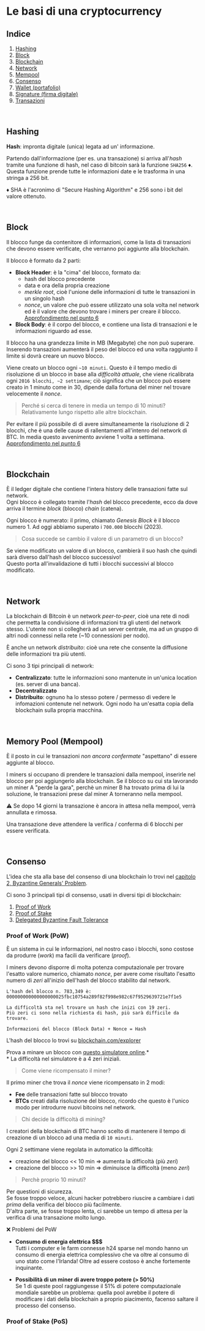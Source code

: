 # Le basi di una cryptocurrency


## Indice

1. [Hashing](#hashing)
2. [Block](#block)
3. [Blockchain](#blockchain)
4. [Network]()
5. [Mempool]()
6. [Consenso]()
7. [Wallet (portafolio)]()
8. [Signature (firma digitale)]()
9. [Transazioni]()

<br>


## **Hashing**

**Hash**: impronta digitale (unica) legata ad un' informazione.

Partendo dall'informazione (per es. una transazione) si arriva all'_hash_ tramite una funzione di hash, nel caso di bitcoin sarà la funzione `SHA256` ♦️. Questa funzione prende tutte le informazioni date e le trasforma in una stringa a 256 bit. 

♦️ SHA è l'acronimo di "Secure Hashing Algorithm" e 256 sono i bit del valore ottenuto.

<br>

## **Block**

Il blocco funge da contenitore di informazioni, come la lista di transazioni che devono essere verificate, che verranno poi aggiunte alla blockchain.

Il blocco è formato da 2 parti:

+ **Block Header**: è la "cima" del blocco, formato da:
    + hash del blocco precedente
    + data e ora della propria creazione
    + _merkle root_, cioè l'unione delle informazioni di tutte le transazioni in un singolo hash
    + _nonce_, un valore che può essere utilizzato una sola volta nel network ed è il valore che devono trovare i miners per creare il blocco. [Approfondimento nel punto 6]()
+ **Block Body**: è il corpo del blocco, e contiene una lista di transazioni e le informazioni riguardo ad esse.  

Il blocco ha una grandezza limite in MB (Megabyte) che non può superare.  
Inserendo transazioni aumenterà il peso del blocco ed una volta raggiunto il limite si dovrà creare un nuovo blocco.

Viene creato un blocco ogni `~10 minuti`. Questo è il tempo medio di risoluzione di un blocco in base alla _difficoltà attuale_, che viene ricalibrata ogni `2016 blocchi, ~2 settimane`; ciò significa che un blocco può essere creato in 1 minuto come in 30, dipende dalla fortuna del miner nel trovare velocemente il _nonce_.

> Perché si cerca di tenere in media un tempo di 10 minuti? Relativamente lungo rispetto alle altre blockchain.

Per evitare il più possibile di di avere simultaneamente la risoluzione di 2 blocchi, che è una delle cause di rallentamenti all'intenro del network di BTC. In media questo avvenimento avviene 1 volta a settimana. [Approfondimento nel punto 6]()

<br>

## **Blockchain**

È il ledger digitale che contiene l'intera history delle transazioni fatte sul network.  
Ogni blocco è collegato tramite l'_hash_ del blocco precedente, ecco da dove arriva il termine _block_ (blocco) _chain_ (catena).

Ogni blocco è numerato: il primo, chiamato _Genesis Block_ è il blocco numero 1. Ad oggi abbiamo superato i `700.000` blocchi (2023).

> Cosa succede se cambio il valore di un parametro di un blocco?

Se viene modificato un valore di un blocco, cambierà il suo hash che quindi sarà diverso dall'hash del blocco successivo!  
Questo porta all'invalidazione di tutti i blocchi successivi al blocco modificato.

<br>

## **Network**

La blockchain di Bitcoin è un network _peer-to-peer_, cioè una rete di nodi che permetta la condivisione di informazioni tra gli utenti del network stesso. L'utente non si collegherà ad un server centrale, ma ad un gruppo di altri nodi connessi nella rete (~10 connessioni per nodo).

È anche un network _distribuito_: cioè una rete che consente la diffusione delle informazioni tra più utenti.

Ci sono 3 tipi principali di network:

+ **Centralizzato**: tutte le informazioni sono mantenute in un'unica location (es. server di una banca).
+ **Decentralizzato**
+ **Distribuito**: ognuno ha lo stesso potere / permesso di vedere le infomazioni contenute nel network. Ogni nodo ha un'esatta copia della blockchain sulla propria macchina.

<br>

## **Memory Pool (Mempool)**

È il posto in cui le transazioni _non ancora confermate_ "aspettano" di essere aggiunte al blocco.

I miners si occupano di prendere le transazioni dalla mempool, inserirle nel blocco per poi aggiungerlo alla blockchain. Se il blocco su cui sta lavorando un miner A "perde la gara", perchè un miner B ha trovato prima di lui la soluzione, le transazioni prese dal miner A torneranno nella mempool.

⚠️ Se dopo 14 giorni la transazione è ancora in attesa nella mempool, verrà annullata e rimossa.

Una transazione deve attendere la verifica / conferma di 6 blocchi per essere verificata.

<br>

## **Consenso**

L'idea che sta alla base del consenso di una blockchain lo trovi nel [capitolo 2, Byzantine Generals' Problem](/capitolo2.md#byzantine-generals-problem).

Ci sono 3 principali tipi di consenso, usati in diversi tipi di blockchain: 

1. [Proof of Work](#proof-of-work-pow)
2. [Proof of Stake](#proof-of-stake-pos)
3. [Delegated Byzantine Fault Tolerance](#)

### Proof of Work (PoW)

È un sistema in cui le informazioni, nel nostro caso i blocchi, sono costose da produrre (_work_) ma facili da verificare (_proof_).

I miners devono disporre di molta potenza computazionale per trovare l'esatto valore numerico, chiamato _nonce_, per avere come risultato l'esatto numero di _zeri_ all'inizio dell'hash del blocco stabilito dal network.

```
L'hash del blocco n. 783,349 è:
000000000000000000025fbc10754a289f82f998e982c67f9529639721e7f1e5

La difficoltà sta nel trovare un hash che inizi con 19 zeri.
Più zeri ci sono nella richiesta di hash, più sarà difficile da trovare.

Informazioni del blocco (Block Data) + Nonce = Hash
```

L'hash del blocco lo trovi su [blockchain.com/explorer](https://www.blockchain.com/explorer/blocks/btc/783349)

Prova a minare un blocco con [questo simulatore online](https://andersbrownworth.com/blockchain/block).*  
\* La difficoltà nel simulatore è a 4 zeri iniziali.

> Come viene ricompensato il miner?

Il primo miner che trova il _nonce_ viene ricompensato in 2 modi:

+ **Fee** delle transazioni fatte sul blocco trovato
+ **BTCs** creati dalla risoluzione del blocco, ricordo che questo è l'unico modo per introdurre nuovi bitcoins nel network.

> Chi decide la difficoltà di mining?

I creatori della blockchain di BTC hanno scelto di mantenere il tempo di creazione di un blocco ad una media di `10 minuti`.

Ogni 2 settimane viene regolata in automatico la difficoltà:  

+ creazione del blocco << 10 min => aumenta la difficoltà (più _zeri_)
+ creazione del blocco >> 10 min => diminuisce la difficoltà (meno _zeri_)

> Perchè proprio 10 minuti?

Per questioni di sicurezza.  
Se fosse troppo veloce, alcuni hacker potrebbero riuscire a cambiare i dati _prima_ della verifica del blocco più facilmente.  
D'altra parte, se fosse troppo lenta, ci sarebbe un tempo di attesa per la verifica di una transazione molto lungo.

❌ Problemi del PoW

+ **Consumo di energia elettrica $$$**  
Tutti i computer e le farm connesse h24 sparse nel mondo hanno un consumo di energia elettrica complessivo che va oltre al consumo di uno stato come l'Irlanda! Oltre ad essere costoso è anche fortemente inquinante.

+ **Possibilità di un miner di avere troppo potere (> 50%)**  
Se 1 di queste pool raggiungesse il 51% di potere computazionale mondiale sarebbe un problema: quella pool avrebbe il potere di modificare i dati della blockchain a proprio piacimento, facenso saltare il processo del consenso.

### Proof of Stake (PoS)


